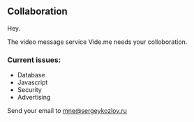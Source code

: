 ## Collaboration

Hey.

The video message service Vide.me needs your colloboration.

### Сurrent issues:
- Database
- Javascript
- Security
- Advertising

Send your email to mne@sergeykozlov.ru
